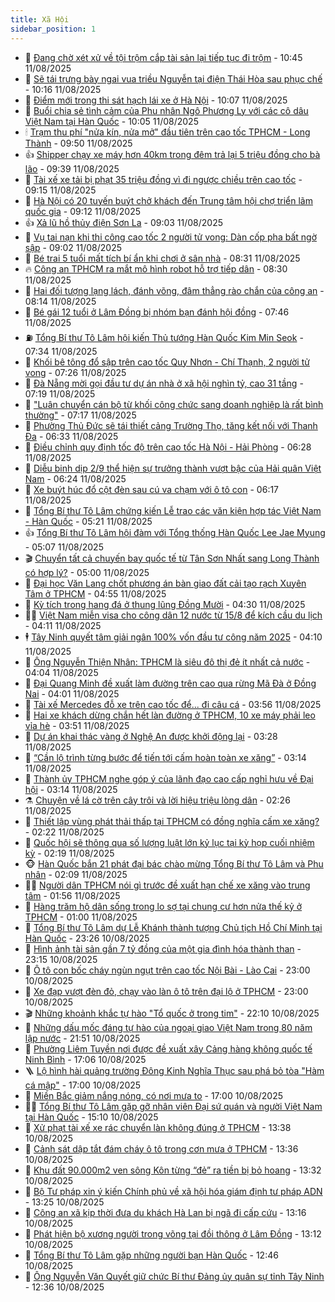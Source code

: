 ```yaml
---
title: Xã Hội
sidebar_position: 1
---
```


<!-- dantri-xa-hoi:START -->
- 🫣 [Đang chờ xét xử về tội trộm cắp tài sản lại tiếp tục đi trộm](https://dantri.com.vn/xa-hoi/dang-cho-xet-xu-ve-toi-trom-cap-tai-san-lai-tiep-tuc-di-trom-20250811155805253.htm) - 10:45 11/08/2025
- 💼 [Sẽ tái trưng bày ngai vua triều Nguyễn tại điện Thái Hòa sau phục chế](https://dantri.com.vn/xa-hoi/se-tai-trung-bay-ngai-vua-trieu-nguyen-tai-dien-thai-hoa-sau-phuc-che-20250811164650625.htm) - 10:16 11/08/2025
- 🎊 [Điểm mới trong thi sát hạch lái xe ở Hà Nội](https://dantri.com.vn/xa-hoi/diem-moi-trong-thi-sat-hach-lai-xe-o-ha-noi-20250811164853376.htm) - 10:07 11/08/2025
- 🙉 [Buổi chia sẻ tình cảm của Phu nhân Ngô Phương Ly với các cô dâu Việt Nam tại Hàn Quốc](https://dantri.com.vn/xa-hoi/buoi-chia-se-tinh-cam-cua-phu-nhan-ngo-phuong-ly-voi-cac-co-dau-viet-nam-tai-han-quoc-20250811170853774.htm) - 10:05 11/08/2025
- 🕯 [Trạm thu phí &quot;nửa kín, nửa mở&quot; đầu tiên trên cao tốc TPHCM - Long Thành](https://dantri.com.vn/xa-hoi/tram-thu-phi-nua-kin-nua-mo-dau-tien-tren-cao-toc-tphcm-long-thanh-20250811162036852.htm) - 09:50 11/08/2025
- 👍 [Shipper chạy xe máy hơn 40km trong đêm trả lại 5 triệu đồng cho bà lão](https://dantri.com.vn/xa-hoi/shipper-chay-xe-may-hon-40km-trong-dem-tra-lai-5-trieu-dong-cho-ba-lao-20250811161222643.htm) - 09:39 11/08/2025
- 🤖 [Tài xế xe tải bị phạt 35 triệu đồng vì đi ngược chiều trên cao tốc](https://dantri.com.vn/xa-hoi/tai-xe-xe-tai-bi-phat-35-trieu-dong-vi-di-nguoc-chieu-tren-cao-toc-20250811155742636.htm) - 09:15 11/08/2025
- 🙉 [Hà Nội có 20 tuyến buýt chở khách đến Trung tâm hội chợ triển lãm quốc gia](https://dantri.com.vn/xa-hoi/ha-noi-co-20-tuyen-buyt-cho-khach-den-trung-tam-hoi-cho-trien-lam-quoc-gia-20250811155559468.htm) - 09:12 11/08/2025
- 👍 [Xả lũ hồ thủy điện Sơn La](https://dantri.com.vn/xa-hoi/xa-lu-ho-thuy-dien-son-la-20250811155745468.htm) - 09:03 11/08/2025
- 🗽 [Vụ tai nạn khi thi công cao tốc 2 người tử vong: Dàn cốp pha bất ngờ sập](https://dantri.com.vn/xa-hoi/vu-tai-nan-khi-thi-cong-cao-toc-2-nguoi-tu-vong-dan-cop-pha-bat-ngo-sap-20250811153449981.htm) - 09:02 11/08/2025
- 🗽 [Bé trai 5 tuổi mất tích bí ẩn khi chơi ở sân nhà](https://dantri.com.vn/xa-hoi/be-trai-5-tuoi-mat-tich-bi-an-khi-choi-o-san-nha-20250811152458118.htm) - 08:31 11/08/2025
- 🔥 [Công an TPHCM ra mắt mô hình robot hỗ trợ tiếp dân](https://dantri.com.vn/xa-hoi/cong-an-tphcm-ra-mat-mo-hinh-robot-ho-tro-tiep-dan-20250811151951444.htm) - 08:30 11/08/2025
- 🦒 [Hai đối tượng lạng lách, đánh võng, đâm thẳng rào chắn của công an](https://dantri.com.vn/xa-hoi/hai-doi-tuong-lang-lach-danh-vong-dam-thang-rao-chan-cua-cong-an-20250811150438530.htm) - 08:14 11/08/2025
- 🧐 [Bé gái 12 tuổi ở Lâm Đồng bị nhóm bạn đánh hội đồng](https://dantri.com.vn/xa-hoi/be-gai-12-tuoi-o-lam-dong-bi-nhom-ban-danh-hoi-dong-20250811143717062.htm) - 07:46 11/08/2025
- ⛽️ [Tổng Bí thư Tô Lâm hội kiến Thủ tướng Hàn Quốc Kim Min Seok](https://dantri.com.vn/xa-hoi/tong-bi-thu-to-lam-hoi-kien-thu-tuong-han-quoc-kim-min-seok-20250811143352927.htm) - 07:34 11/08/2025
- 🚀 [Khối bê tông đổ sập trên cao tốc Quy Nhơn - Chí Thạnh, 2 người tử vong](https://dantri.com.vn/xa-hoi/khoi-be-tong-do-sap-tren-cao-toc-quy-nhon-chi-thanh-2-nguoi-tu-vong-20250811133110743.htm) - 07:26 11/08/2025
- 🦒 [Đà Nẵng mời gọi đầu tư dự án nhà ở xã hội nghìn tỷ, cao 31 tầng](https://dantri.com.vn/xa-hoi/da-nang-moi-goi-dau-tu-du-an-nha-o-xa-hoi-nghin-ty-cao-31-tang-20250811135537614.htm) - 07:19 11/08/2025
- 🦅 [&quot;Luân chuyển cán bộ từ khối công chức sang doanh nghiệp là rất bình thường&quot;](https://dantri.com.vn/xa-hoi/luan-chuyen-can-bo-tu-khoi-cong-chuc-sang-doanh-nghiep-la-rat-binh-thuong-20250811135617083.htm) - 07:17 11/08/2025
- 🚀 [Phường Thủ Đức sẽ tái thiết cảng Trường Thọ, tăng kết nối với Thanh Đa](https://dantri.com.vn/xa-hoi/phuong-thu-duc-se-tai-thiet-cang-truong-tho-tang-ket-noi-voi-thanh-da-20250811130620114.htm) - 06:33 11/08/2025
- 🦅 [Điều chỉnh quy định tốc độ trên cao tốc Hà Nội - Hải Phòng](https://dantri.com.vn/xa-hoi/dieu-chinh-quy-dinh-toc-do-tren-cao-toc-ha-noi-hai-phong-20250811122704090.htm) - 06:28 11/08/2025
- 🤠 [Diễu binh dịp 2/9 thể hiện sự trưởng thành vượt bậc của Hải quân Việt Nam](https://dantri.com.vn/xa-hoi/dieu-binh-dip-29-the-hien-su-truong-thanh-vuot-bac-cua-hai-quan-viet-nam-20250811124111576.htm) - 06:24 11/08/2025
- 💄 [Xe buýt húc đổ cột đèn sau cú va chạm với ô tô con](https://dantri.com.vn/xa-hoi/xe-buyt-huc-do-cot-den-sau-cu-va-cham-voi-o-to-con-20250811131109405.htm) - 06:17 11/08/2025
- 🥷 [Tổng Bí thư Tô Lâm chứng kiến Lễ trao các văn kiện hợp tác Việt Nam - Hàn Quốc](https://dantri.com.vn/xa-hoi/tong-bi-thu-to-lam-chung-kien-le-trao-cac-van-kien-hop-tac-viet-nam-han-quoc-20250811122133839.htm) - 05:21 11/08/2025
- 👍 [Tổng Bí thư Tô Lâm hội đàm với Tổng thống Hàn Quốc Lee Jae Myung](https://dantri.com.vn/xa-hoi/tong-bi-thu-to-lam-hoi-dam-voi-tong-thong-han-quoc-lee-jae-myung-20250811120735456.htm) - 05:07 11/08/2025
- 🎬 [Chuyển tất cả chuyến bay quốc tế từ Tân Sơn Nhất sang Long Thành có hợp lý?](https://dantri.com.vn/xa-hoi/chuyen-tat-ca-chuyen-bay-quoc-te-tu-tan-son-nhat-sang-long-thanh-co-hop-ly-20250810081539057.htm) - 05:00 11/08/2025
- 🦒 [Đại học Văn Lang chốt phương án bàn giao đất cải tạo rạch Xuyên Tâm ở TPHCM](https://dantri.com.vn/xa-hoi/dai-hoc-van-lang-chot-phuong-an-ban-giao-dat-cai-tao-rach-xuyen-tam-o-tphcm-20250811113802813.htm) - 04:55 11/08/2025
- 🌊 [Kỳ tích trong hang đá ở thung lũng Đồng Mười](https://dantri.com.vn/xa-hoi/ky-tich-trong-hang-da-o-thung-lung-dong-muoi-20250810180441699.htm) - 04:30 11/08/2025
- 🧑‍💻 [Việt Nam miễn visa cho công dân 12 nước từ 15/8 để kích cầu du lịch](https://dantri.com.vn/xa-hoi/viet-nam-mien-visa-cho-cong-dan-12-nuoc-tu-158-de-kich-cau-du-lich-20250811110508768.htm) - 04:11 11/08/2025
- 🕴 [Tây Ninh quyết tâm giải ngân 100% vốn đầu tư công năm 2025](https://dantri.com.vn/xa-hoi/tay-ninh-quyet-tam-giai-ngan-100-von-dau-tu-cong-nam-2025-20250811095219954.htm) - 04:10 11/08/2025
- 🤔 [Ông Nguyễn Thiện Nhân: TPHCM là siêu đô thị đẻ ít nhất cả nước](https://dantri.com.vn/xa-hoi/ong-nguyen-thien-nhan-tphcm-la-sieu-do-thi-de-it-nhat-ca-nuoc-20250811104459896.htm) - 04:04 11/08/2025
- 💄 [Đại Quang Minh đề xuất làm đường trên cao qua rừng Mã Đà ở Đồng Nai](https://dantri.com.vn/xa-hoi/dai-quang-minh-de-xuat-lam-duong-tren-cao-qua-rung-ma-da-o-dong-nai-20250811104838676.htm) - 04:01 11/08/2025
- 🧠 [Tài xế Mercedes đỗ xe trên cao tốc để... đi câu cá](https://dantri.com.vn/xa-hoi/tai-xe-mercedes-do-xe-tren-cao-toc-de-di-cau-ca-20250811104310189.htm) - 03:56 11/08/2025
- 🦣 [Hai xe khách dừng chắn hết làn đường ở TPHCM, 10 xe máy phải leo vỉa hè](https://dantri.com.vn/xa-hoi/hai-xe-khach-dung-chan-het-lan-duong-o-tphcm-10-xe-may-phai-leo-via-he-20250811103546154.htm) - 03:51 11/08/2025
- 💫 [Dự án khai thác vàng ở Nghệ An được khởi động lại](https://dantri.com.vn/xa-hoi/du-an-khai-thac-vang-o-nghe-an-duoc-khoi-dong-lai-20250811101529074.htm) - 03:28 11/08/2025
- 🚀 [“Cần lộ trình từng bước để tiến tới cấm hoàn toàn xe xăng”](https://dantri.com.vn/xa-hoi/can-lo-trinh-tung-buoc-de-tien-toi-cam-hoan-toan-xe-xang-20250811100925757.htm) - 03:14 11/08/2025
- 🤔 [Thành ủy TPHCM nghe góp ý của lãnh đạo cao cấp nghỉ hưu về Đại hội](https://dantri.com.vn/xa-hoi/thanh-uy-tphcm-nghe-gop-y-cua-lanh-dao-cao-cap-nghi-huu-ve-dai-hoi-20250811095736528.htm) - 03:14 11/08/2025
- ⚗️ [Chuyện về lá cờ trên cây trôi và lời hiệu triệu lòng dân](https://dantri.com.vn/xa-hoi/chuyen-ve-la-co-tren-cay-troi-va-loi-hieu-trieu-long-dan-20250810105414320.htm) - 02:26 11/08/2025
- 🫶 [Thiết lập vùng phát thải thấp tại TPHCM có đồng nghĩa cấm xe xăng?](https://dantri.com.vn/xa-hoi/thiet-lap-vung-phat-thai-thap-tai-tphcm-co-dong-nghia-cam-xe-xang-20250810111636572.htm) - 02:22 11/08/2025
- 🌮 [Quốc hội sẽ thông qua số lượng luật lớn kỷ lục tại kỳ họp cuối nhiệm kỳ](https://dantri.com.vn/xa-hoi/quoc-hoi-se-thong-qua-so-luong-luat-lon-ky-luc-tai-ky-hop-cuoi-nhiem-ky-20250811091634925.htm) - 02:19 11/08/2025
- 🐵 [Hàn Quốc bắn 21 phát đại bác chào mừng Tổng Bí thư Tô Lâm và Phu nhân](https://dantri.com.vn/xa-hoi/han-quoc-ban-21-phat-dai-bac-chao-mung-tong-bi-thu-to-lam-va-phu-nhan-20250811090923392.htm) - 02:09 11/08/2025
- 🧑‍🏫 [Người dân TPHCM nói gì trước đề xuất hạn chế xe xăng vào trung tâm](https://dantri.com.vn/xa-hoi/nguoi-dan-tphcm-noi-gi-truoc-de-xuat-han-che-xe-xang-vao-trung-tam-20250811011350617.htm) - 01:56 11/08/2025
- 💫 [Hàng trăm hộ dân sống trong lo sợ tại chung cư hơn nửa thế kỷ ở TPHCM](https://dantri.com.vn/xa-hoi/hang-tram-ho-dan-song-trong-lo-so-tai-chung-cu-hon-nua-the-ky-o-tphcm-20250807151452480.htm) - 01:00 11/08/2025
- 🦩 [Tổng Bí thư Tô Lâm dự Lễ Khánh thành tượng Chủ tịch Hồ Chí Minh tại Hàn Quốc](https://dantri.com.vn/xa-hoi/tong-bi-thu-to-lam-du-le-khanh-thanh-tuong-chu-tich-ho-chi-minh-tai-han-quoc-20250811062515835.htm) - 23:26 10/08/2025
- 🦄 [Hình ảnh tài sản gần 7 tỷ đồng của một gia đình hóa thành than](https://dantri.com.vn/xa-hoi/hinh-anh-tai-san-gan-7-ty-dong-cua-mot-gia-dinh-hoa-thanh-than-20250811005928774.htm) - 23:15 10/08/2025
- 💂 [Ô tô con bốc cháy ngùn ngụt trên cao tốc Nội Bài - Lào Cai](https://dantri.com.vn/xa-hoi/o-to-con-boc-chay-ngun-ngut-tren-cao-toc-noi-bai-lao-cai-20250810235426429.htm) - 23:00 10/08/2025
- 💄 [Xe đạp vượt đèn đỏ, chạy vào làn ô tô trên đại lộ ở TPHCM](https://dantri.com.vn/xa-hoi/xe-dap-vuot-den-do-chay-vao-lan-o-to-tren-dai-lo-o-tphcm-20250810073027754.htm) - 23:00 10/08/2025
- 🎬 [Những khoảnh khắc tự hào &quot;Tổ quốc ở trong tim&quot;](https://dantri.com.vn/xa-hoi/nhung-khoanh-khac-tu-hao-to-quoc-o-trong-tim-20250811034036911.htm) - 22:10 10/08/2025
- 👀 [Những dấu mốc đáng tự hào của ngoại giao Việt Nam trong 80 năm lập nước](https://dantri.com.vn/xa-hoi/nhung-dau-moc-dang-tu-hao-cua-ngoai-giao-viet-nam-trong-80-nam-lap-nuoc-20250806151221139.htm) - 21:51 10/08/2025
- 💃 [Phường Liêm Tuyền nơi được đề xuất xây Cảng hàng không quốc tế Ninh Bình](https://dantri.com.vn/xa-hoi/phuong-liem-tuyen-noi-duoc-de-xuat-xay-cang-hang-khong-quoc-te-ninh-binh-20250808155112698.htm) - 17:06 10/08/2025
- 🪜 [Lộ hình hài quảng trường Đông Kinh Nghĩa Thục sau phá bỏ tòa &quot;Hàm cá mập&quot;](https://dantri.com.vn/xa-hoi/lo-hinh-hai-quang-truong-dong-kinh-nghia-thuc-sau-pha-bo-toa-ham-ca-map-20250810231724379.htm) - 17:00 10/08/2025
- 📝 [Miền Bắc giảm nắng nóng, có nơi mưa to](https://dantri.com.vn/xa-hoi/mien-bac-giam-nang-nong-co-noi-mua-to-20250810212601263.htm) - 17:00 10/08/2025
- 🧑‍💻 [Tổng Bí thư Tô Lâm gặp gỡ nhân viên Đại sứ quán và người Việt Nam tại Hàn Quốc](https://dantri.com.vn/xa-hoi/tong-bi-thu-to-lam-gap-go-nhan-vien-dai-su-quan-va-nguoi-viet-nam-tai-han-quoc-20250810221041295.htm) - 15:10 10/08/2025
- 👺 [Xử phạt tài xế xe rác chuyển làn không đúng ở TPHCM](https://dantri.com.vn/xa-hoi/xu-phat-tai-xe-xe-rac-chuyen-lan-khong-dung-o-tphcm-20250810201402574.htm) - 13:38 10/08/2025
- 🌮 [Cảnh sát dập tắt đám cháy ô tô trong cơn mưa ở TPHCM](https://dantri.com.vn/xa-hoi/canh-sat-dap-tat-dam-chay-o-to-trong-con-mua-o-tphcm-20250810203236924.htm) - 13:36 10/08/2025
- 🤭 [Khu đất 90.000m2 ven sông Kôn từng “đẻ” ra tiền bị bỏ hoang](https://dantri.com.vn/xa-hoi/khu-dat-90000m2-ven-song-kon-tung-de-ra-tien-bi-bo-hoang-20250810194006209.htm) - 13:32 10/08/2025
- 💪 [Bộ Tư pháp xin ý kiến Chính phủ về xã hội hóa giám định tư pháp ADN](https://dantri.com.vn/xa-hoi/bo-tu-phap-xin-y-kien-chinh-phu-ve-xa-hoi-hoa-giam-dinh-tu-phap-adn-20250810194959378.htm) - 13:25 10/08/2025
- 🧰 [Công an xã kịp thời đưa du khách Hà Lan bị ngã đi cấp cứu](https://dantri.com.vn/xa-hoi/cong-an-xa-kip-thoi-dua-du-khach-ha-lan-bi-nga-di-cap-cuu-20250810200729583.htm) - 13:16 10/08/2025
- 🤡 [Phát hiện bộ xương người trong võng tại đồi thông ở Lâm Đồng](https://dantri.com.vn/xa-hoi/phat-hien-bo-xuong-nguoi-trong-vong-tai-doi-thong-o-lam-dong-20250810200733071.htm) - 13:12 10/08/2025
- 🦆 [Tổng Bí thư Tô Lâm gặp những người bạn Hàn Quốc](https://dantri.com.vn/xa-hoi/tong-bi-thu-to-lam-gap-nhung-nguoi-ban-han-quoc-20250810194618046.htm) - 12:46 10/08/2025
- 🦍 [Ông Nguyễn Văn Quyết giữ chức Bí thư Đảng ủy quân sự tỉnh Tây Ninh](https://dantri.com.vn/xa-hoi/ong-nguyen-van-quyet-giu-chuc-bi-thu-dang-uy-quan-su-tinh-tay-ninh-20250810191412561.htm) - 12:36 10/08/2025<!-- dantri-xa-hoi:END -->
